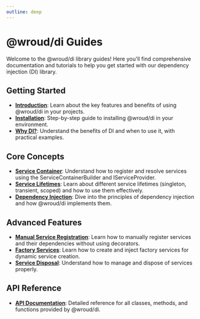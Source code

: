 ```yaml
---
outline: deep
---
```


# @wroud/di Guides

Welcome to the @wroud/di library guides! Here you'll find comprehensive documentation and tutorials to help you get started with our dependency injection (DI) library.

## Getting Started

- **[Introduction](getting-started/introduction)**: Learn about the key features and benefits of using @wroud/di in your projects.
- **[Installation](getting-started/installation)**: Step-by-step guide to installing @wroud/di in your environment.
- **[Why DI?](getting-started/why-use-dependency-injection)**: Understand the benefits of DI and when to use it, with practical examples.

## Core Concepts

- **[Service Container](core-concepts/service-container)**: Understand how to register and resolve services using the ServiceContainerBuilder and IServiceProvider.
- **[Service Lifetimes](core-concepts/service-lifetimes)**: Learn about different service lifetimes (singleton, transient, scoped) and how to use them effectively.
- **[Dependency Injection](core-concepts/dependency-injection)**: Dive into the principles of dependency injection and how @wroud/di implements them.

## Advanced Features

- **[Manual Service Registration](advanced-features/manual-service-registration)**: Learn how to manually register services and their dependencies without using decorators.
- **[Factory Services](advanced-features/factory-services)**: Learn how to create and inject factory services for dynamic service creation.
- **[Service Disposal](advanced-features/service-disposal)**: Understand how to manage and dispose of services properly.

## API Reference

- **[API Documentation](/packages/di/api)**: Detailed reference for all classes, methods, and functions provided by @wroud/di.
